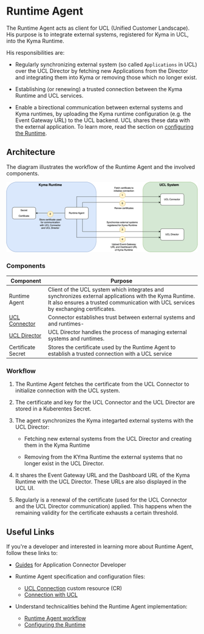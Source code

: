 # Runtime Agent

The Runtime Agent acts as client for UCL (Unified Customer Landscape). His purpose is to integrate external systems, registered for Kyma in UCL, into the Kyma Runtime.

His responsibilities are:

- Regularly synchronizing external system (so called `Applications` in UCL) over the UCL Director by fetching new Applications from the  Director and integrating them into Kyma or removing those which no longer exist.

- Establishing (or renewing) a trusted connection between the Kyma Runtime and UCL services.

- Enable a birectional communication between external systems and Kyma runtimes, by uploading the Kyma runtime configuration (e.g. the Event Gateway URL) to the UCL backend. UCL shares these data with the external application. To learn more, read the section on [configuring the Runtime](./runtime-agent/07-20-configuring-runtime.md).


## Architecture

The diagram illustrates the workflow of the Runtime Agent and the involved components.


![Runtime Agent architecture](./assets/agent-architecture.png)


### Components

|Component|Purpose|
|--|--|
|Runtime Agent|Client of the UCL system which integrates and synchronizes external applications with the Kyma Runtime. It also ensures a trusted communication with UCL services by exchanging certificates.|
|[UCL Connector](https://github.com/kyma-incubator/compass/blob/main/docs/connector/02-01-connector-service.md)|Connector establishes trust between external systems and and runtimes-|
|[UCL Director](https://github.com/kyma-incubator/compass/blob/master/docs/compass/02-01-components.md#director)|UCL Director handles the process of managing external systems and runtimes.|
|Certificate Secret|Stores the certificate used by the Runtime Agent to establish a trusted connection with a UCL service|

### Workflow

1. The Runtime Agent fetches the certificate from the UCL Connector to initialize connection with the UCL system.

2. The certificate and key for the UCL Connector and the UCL Director are stored in a Kuberentes Secret.

3. The agent synchronizes the Kyma integarted external systems with the UCL Director:

    * Fetching new external systems from the UCL Director and creating them in the Kyma Runtime

    * Removing from the KYma Runtime the external systems that no longer exist in the UCL Director.

4. It shares the Event Gateway URL and the Dashboard URL of the Kyma Runtime with the UCL Director. These URLs are also displayed in the UCL UI.

5. Regularly is a renewal of the certificate (used for the UCL Connector and the UCL Director communication) applied. This happens when the remaining validity for the certificate exhausts a certain threshold.


## Useful Links

If you're a developer and interested in learning more about Runtime Agent, follow these links to:

- [Guides](./developer/README.md) for Application Connector Developer

- Runtime Agent specification and configuration files:

  - [UCL Connection](resources/06-20-compassconnection.md) custom resource (CR)
  - [Connection with UCL](./07-10-ucl-connection.md)

- Understand technicalities behind the Runtime Agent implementation:

  - [Runtime Agent workflow](technical-reference/04-30-runtime-agent-workflow.md)
  - [Configuring the Runtime](technical-reference/07-20-configuring-runtime.md)

